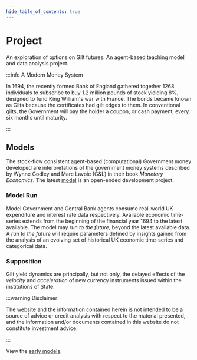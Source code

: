 ```yaml
---
hide_table_of_contents: true
---
```


# Project

An exploration of options on Gilt futures: An agent-based teaching model and data analysis project.

:::info A Modern Money System

In 1694, the recently formed Bank of England gathered together 1268 individuals to subscribe to buy 1.2 million pounds of stock yielding 8%, designed to fund King William's war with France. The bonds became known as Gilts because the certificates had gilt edges to them. In conventional gilts, the Government will pay the holder a coupon, or cash payment, every six months until maturity.

:::

## Models

The stock-flow consistent agent-based (computational) Government money developed are interpretations of the government money systems described by Wynne Godley and Marc Lavoie (G&L) in their book *Monetary Economics*. The latest [model](/docs/abmlp-x/introduction) is an open-ended development project.

### Model Run

Model Government and Central Bank agents consume real-world UK expenditure and interest rate data respectively. Available economic time-series extends from the beginning of the financial year 1694 to the latest available. The model may *run to the future*, beyond the latest available data. A *run to the future* will require parameters defined by insights gained from the analysis of an evolving set of historical UK economic time-series and categorical data.

### Supposition

Gilt yield dynamics are principally, but not only, the delayed effects of the *velocity* and *acceleration* of new currency instruments issued within the institutions of State.

:::warning Disclaimer

The website and the information contained herein is not intended to be a source of advice or credit analysis with respect to the material presented, and the information and/or documents contained in this website do not constitute investment advice.

:::

View the [early models](/docs/category/early-models).
